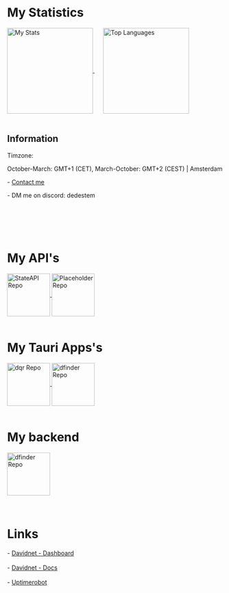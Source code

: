 <html lang="en">
  <head>
    
  </head>

  <body>
    <h1>My Statistics</h1>
    <a href="https://github.com/dedestem" style="padding-right: 20px;">
      <img height="200" align="center" src="https://github-readme-stats.vercel.app/api?username=dedestem&show_icons=true&theme=codeSTACKr" alt="My Stats">
    </a>
    <a href="https://github.com/dedestem">
      <img height="200" align="center" src="https://github-readme-stats.vercel.app/api/top-langs/?username=dedestem&layout=compact&theme=codeSTACKr" alt="Top Languages">
    </a>
    <br>
    <br>
    <h2>Information</h2>
    Timzone:
    <p>October-March: GMT+1 (CET), March-October: GMT+2 (CEST)  |  Amsterdam</p>
    <span> - </span><a href="mailto:contact@davidnet.net">Contact me</a>
    <br>
    <p> - DM me on discord: dedestem</p>
    <br>
    <br>
    <br>
    <br>
    <h1>My API's</h1>
    <a href="https://github.com/dedestem/StateAPI">
      <img height="100" align="center" src="https://github-readme-stats.vercel.app/api/pin/?username=dedestem&repo=StateAPI&theme=codeSTACKr" alt="StateAPI Repo">
    </a>
    <a href="https://davidnet.net/Docs/Placeholder/">
      <img height="100" align="center" src="https://github-readme-stats.vercel.app/api/pin/?username=dedestem&repo=Placeholder&theme=codeSTACKr" alt="Placeholder Repo">
    </a>
    <br>
    <br>
    <h1>My Tauri Apps's</h1>
    <a href="https://github.com/dedestem/dqr">
      <img height="100" align="center" src="https://github-readme-stats.vercel.app/api/pin/?username=dedestem&repo=dqr&theme=codeSTACKr" alt="dqr Repo">
    </a>
    <a href="https://github.com/dedestem/dfinder/">
      <img height="100" align="center" src="https://github-readme-stats.vercel.app/api/pin/?username=dedestem&repo=dfinder&theme=codeSTACKr" alt="dfinder Repo">
    </a>
    <br>
    <br>
    <h1>My backend</h1>
    <a href="https://github.com/dedestem/DNBackend">
      <img height="100" align="center" src="https://github-readme-stats.vercel.app/api/pin/?username=dedestem&repo=dnbackend&theme=codeSTACKr" alt="dfinder Repo">
    </a>
    <br>
    <br>
    <br>
    <h1>Links</h1>
    <span> - </span><a href="https://davidnet.net/Dashboard">Davidnet - Dashboard</a>
    <br>
    <br>
    <span> - </span><a href="https://davidnet.net/Docs">Davidnet - Docs</a>
    <br>
    <br>
    <span> - </span><a href="https://stats.uptimerobot.com/uyIu1MvHRa">Uptimerobot</a>
  </body>
</html>
